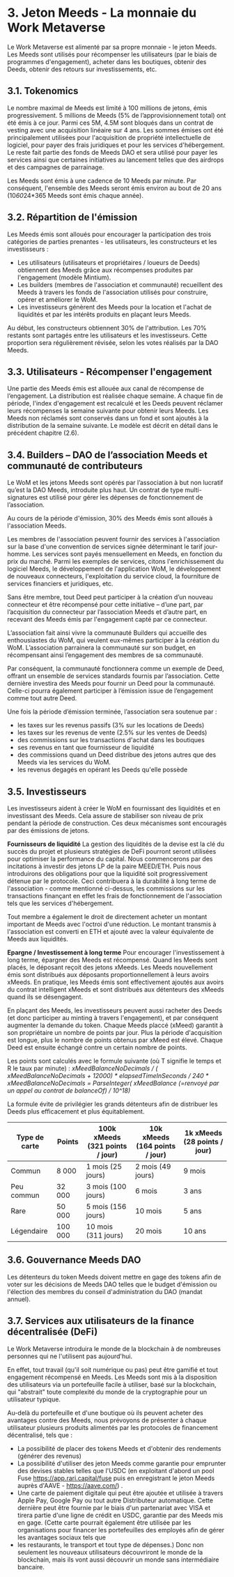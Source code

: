# 3. Jeton Meeds - La monnaie du Work Metaverse

Le Work Metaverse est alimenté par sa propre monnaie - le jeton Meeds. Les Meeds sont utilisés pour récompenser les utilisateurs (par le biais de programmes d'engagement), acheter dans les boutiques, obtenir des Deeds, obtenir des retours sur investissements, etc.

## 3.1. Tokenomics

Le nombre maximal de Meeds est limité à 100 millions de jetons, émis progressivement. 5 millions de Meeds (5% de l’approvisionnement total) ont été émis à ce jour. Parmi ces 5M, 4.5M sont bloqués dans un contrat de vesting avec une acquisition linéaire sur 4 ans. Les sommes émises ont été principalement utilisées pour l'acquisition de propriété intellectuelle de logiciel, pour payer des frais juridiques et pour les services d'hébergement. Le reste fait partie des fonds de Meeds DAO et sera utilisé pour payer les services ainsi que certaines initiatives au lancement telles que des airdrops et des campagnes de parrainage.

Les Meeds sont émis à une cadence de 10 Meeds par minute. Par conséquent, l'ensemble des Meeds seront émis environ au bout de 20 ans (10*60*24*365 Meeds sont émis chaque année).

## 3.2. Répartition de l'émission

Les Meeds émis sont alloués pour encourager la participation des trois catégories de parties prenantes - les utilisateurs, les constructeurs et les investisseurs :
- Les utilisateurs (utilisateurs et propriétaires / loueurs de Deeds) obtiennent des Meeds grâce aux récompenses produites par l'engagement (modèle Mintium).
- Les builders (membres de l'association et communauté) recueillent des Meeds à travers les fonds de l'association utilisés pour construire, opérer et améliorer le WoM.
- Les investisseurs génèrent des Meeds pour la location et l'achat de liquidités et par les intérêts produits en plaçant leurs Meeds.

Au début, les constructeurs obtiennent 30% de l'attribution. Les 70% restants sont partagés entre les utilisateurs et les investisseurs. Cette proportion sera régulièrement révisée, selon les votes réalisés par la DAO Meeds.

## 3.3. Utilisateurs - Récompenser l'engagement

Une partie des Meeds émis est allouée aux canal de récompense de l’engagement. La distribution est réalisée chaque semaine. A chaque fin de période, l'index d'engagement est recalculé et les Deeds peuvent réclamer leurs récompenses la semaine suivante pour obtenir leurs Meeds. Les Meeds non réclamés sont conservés dans un fond et sont ajoutés à la distribution de la semaine suivante. Le modèle est décrit en détail dans le précédent chapitre (2.6).

## 3.4. Builders – DAO de l’association Meeds et communauté de contributeurs

Le WoM et les jetons Meeds sont opérés par l’association à but non lucratif qu’est la DAO Meeds, introduite plus haut. Un contrat de type multi-signatures est utilisé pour gérer les dépenses de fonctionnement de l’association.

Au cours de la période d'émission, 30% des Meeds émis sont alloués à l'association Meeds.

Les membres de l'association peuvent fournir des services à l'association sur la base d'une convention de services signée déterminant le tarif jour-homme. Les services sont payés mensuellement en Meeds, en fonction du prix du marché. Parmi les exemples de services, citons l'enrichissement du logiciel Meeds, le développement de l'application WoM, le développement de nouveaux connecteurs, l'exploitation du service cloud, la fourniture de services financiers et juridiques, etc.

Sans être membre, tout Deed peut participer à la création d’un nouveau connecteur et être récompensé pour cette initiative – d’une part, par l’acquisition du connecteur par l’association Meeds et d’autre part, en recevant des Meeds émis par l'engagement capté par ce connecteur.

L’association fait ainsi vivre la communauté Builders qui accueille des enthousiastes du WoM, qui veulent eux-mêmes participer à la création du WoM. L’association parrainera la communauté sur son budget, en récompensant ainsi l’engagement des membres de sa communauté.

Par conséquent, la communauté fonctionnera comme un exemple de Deed, offrant un ensemble de services standards fournis par l’association. Cette dernière investira des Meeds pour fournir un Deed pour la communauté. Celle-ci pourra également participer à l’émission issue de l’engagement comme tout autre Deed.

Une fois la période d’émission terminée, l’association sera soutenue par :
- les taxes sur les revenus passifs (3% sur les locations de Deeds)
- les taxes sur les revenus de vente (2.5% sur les ventes de Deeds)
- des commissions sur les transactions d'achat dans les boutiques
- ses revenus en tant que fournisseur de liquidité
- des commissions quand un Deed distribue des jetons autres que des Meeds via les services du WoM.
- les revenus degagés en opérant les Deeds qu'elle possède


## 3.5. Investisseurs

Les investisseurs aident à créer le WoM en fournissant des liquidités et en investissant des Meeds. Cela assure de stabiliser son niveau de prix pendant la période de construction. Ces deux mécanismes sont encouragés par des émissions de jetons.

**Fournisseurs de liquidité** La gestion des liquidités de la devise est la clé du succès du projet et plusieurs stratégies de DeFi pourront seront utilisées pour optimiser la performance du capital. Nous commencerons par des incitations à investir des jetons LP de la paire MEED/ETH. Puis nous introduirons des obligations pour que la liquidité soit progressivement détenue par le protocole. Ceci contribuera à la durabilité à long terme de l'association - comme mentionné ci-dessus, les commissions sur les transactions finançant en effet les frais de fonctionnement de l'association tels que les services d'hébergement.

Tout membre a également le droit de directement acheter un montant important de Meeds avec l'octroi d'une réduction. Le montant transmis à l'association est converti en ETH et ajouté avec la valeur équivalente de Meeds aux liquidités.

**Epargne / Investissement à long terme** Pour encourager l'investissement à long terme, épargner des Meeds est récompensé. Quand les Meeds sont placés, le déposant reçoit des jetons xMeeds. Les Meeds nouvellement émis sont distribués aux déposants proportionnellement à leurs avoirs xMeeds. En pratique, les Meeds émis sont effectivement ajoutés aux avoirs du contrat intelligent xMeeds et sont distribués aux détenteurs des xMeeds quand ils se désengagent.

En plaçant des Meeds, les investisseurs peuvent aussi racheter des Deeds (et donc participer au minting à travers l'engagement), et par conséquent augmenter la demande du token. Chaque Meeds placcé (xMeed) garantit à son propriétaire un nombre de points par jour. Plus la période d'acquisition est longue, plus le nombre de points obtenus par xMeed est élevé. Chaque Deed est ensuite échangé contre un certain nombre de points.

Les points sont calculés avec le formule suivante (où T signifie le temps et R le taux par minute) : _xMeedBalanceNoDecimals / ( xMeedBalanceNoDecimals + 12000) * elapsedTimeInSeconds / 240 * xMeedBalanceNoDecimals = ParseInteger( xMeedBalance (=renvoyé par un appel au contrat de balanceOf) / 10^18)_

La formule évite de privilégier les grands détenteurs afin de distribuer les Deeds plus efficacement et plus équitablement.

| Type de carte | Points  | 100k xMeeds (321 points / jour) | 10k xMeeds (164 points / jour) | 1k xMeeds (28 points / jour) |
| ------------- | ------- | ------------------------------- | ------------------------------ | ---------------------------- |
| Commun        | 8 000   | 1 mois (25 jours)               | 2 mois (49 jours)              | 9 mois                       |
| Peu commun    | 32 000  | 3 mois (100 jours)              | 6 mois                         | 3 ans                        |
| Rare          | 50 000  | 5 mois (156 jours)              | 10 mois                        | 5 ans                        |
| Légendaire    | 100 000 | 10 mois (311 jours)             | 20 mois                        | 10 ans                       |

## 3.6. Gouvernance Meeds DAO

Les détenteurs du token Meeds doivent mettre en gage des tokens afin de voter sur les décisions de Meeds DAO telles que le budget d'émission ou l'élection des membres du conseil d'administration du DAO (mandat annuel).

## 3.7. Services aux utilisateurs de la finance décentralisée (DeFi)

Le Work Metaverse introduira le monde de la blockchain à de nombreuses personnes qui ne l'utilisent pas aujourd'hui.

En effet, tout travail (qu'il soit numérique ou pas) peut être gamifié et tout engagement récompensé en Meeds. Les Meeds sont mis à la disposition des utilisateurs via un portefeuille facile à utiliser, basé sur la blockchain, qui "abstrait" toute complexité du monde de la cryptographie pour un utilisateur typique.

Au-delà du portefeuille et d'une boutique où ils peuvent acheter des avantages contre des Meeds, nous prévoyons de présenter à chaque utilisateur plusieurs produits alimentés par les protocoles de financement décentralisé, tels que :
* La possibilité de placer des tokens Meeds et d'obtenir des rendements (générer des revenus)
* La possibilité d'utiliser des jeton Meeds comme garantie pour emprunter des devises stables telles que l'USDC (en exploitant d'abord un pool Fuse https://app.rari.capital/fuse puis en enregistrant le jeton Meeds auprès d'AAVE - https://aave.com/) .
* Une carte de paiement digitale qui peut être ajoutée et utilisée à travers Apple Pay, Google Pay ou tout autre Distributeur automatique. Cette dernière peut être fournie par le biais d'un partenariat avec VISA et tirera partie d'une ligne de crédit en USDC, garantie par des Meeds mis en gage. (Cette carte pourrait également être utilisée par les organisations pour financer les portefeuilles des employés afin de gérer les avantages sociaux tels que
* les restaurants, le transport et tout type de dépenses.) Donc non seulement les nouveaux utilisateurs découvriront le monde de la blockchain, mais ils vont aussi découvrir un monde sans intermédiaire bancaire.

 
